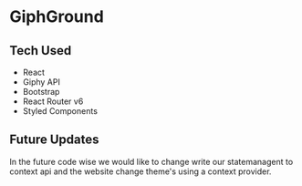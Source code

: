 # GiphGround


## Tech Used
<ul>
    <li>React</li>
    <li>Giphy API</li>
    <li>Bootstrap</li>
    <li>React Router v6</li>
    <li>Styled Components</li>
</ul>

## Future Updates

In the future code wise we would like to change write our statemanagent to context api and the website change theme's using a context provider. 